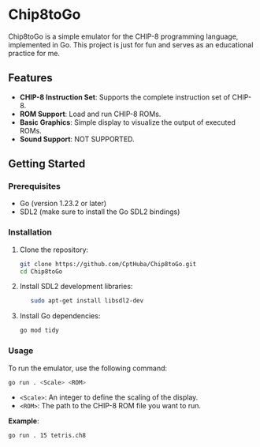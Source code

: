 
# Chip8toGo

Chip8toGo is a simple emulator for the CHIP-8 programming language, implemented in Go. This project is just for fun and serves as an educational practice for me.

## Features

- **CHIP-8 Instruction Set**: Supports the complete instruction set of CHIP-8.
- **ROM Support**: Load and run CHIP-8 ROMs.
- **Basic Graphics**: Simple display to visualize the output of executed ROMs.
- **Sound Support**: NOT SUPPORTED.

## Getting Started

### Prerequisites

- Go (version 1.23.2 or later)
- SDL2 (make sure to install the Go SDL2 bindings)

### Installation

1. Clone the repository:
   ```bash
   git clone https://github.com/CptHuba/Chip8toGo.git
   cd Chip8toGo
   ```

2. Install SDL2 development libraries:
   ```bash
      sudo apt-get install libsdl2-dev
   ```

3. Install Go dependencies:
   ```bash
   go mod tidy
   ```

### Usage

To run the emulator, use the following command:

```bash
go run . <Scale> <ROM>
```

- `<Scale>`: An integer to define the scaling of the display.
- `<ROM>`: The path to the CHIP-8 ROM file you want to run.

**Example**:

```bash
go run . 15 tetris.ch8
```